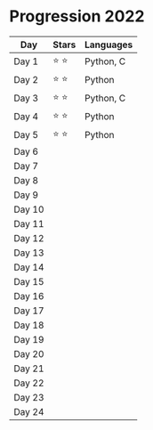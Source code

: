 # Progression 2022

| Day    | Stars         | Languages |
| ------ | ------------- | --------- |
| Day 1  | :star: :star: | Python, C |
| Day 2  | :star: :star: | Python    |
| Day 3  | :star: :star: | Python, C |
| Day 4  | :star: :star: | Python    |
| Day 5  | :star: :star: | Python    |
| Day 6  |               |           |
| Day 7  |               |           |
| Day 8  |               |           |
| Day 9  |               |           |
| Day 10 |               |           |
| Day 11 |               |           |
| Day 12 |               |           |
| Day 13 |               |           |
| Day 14 |               |           |
| Day 15 |               |           |
| Day 16 |               |           |
| Day 17 |               |           |
| Day 18 |               |           |
| Day 19 |               |           |
| Day 20 |               |           |
| Day 21 |               |           |
| Day 22 |               |           |
| Day 23 |               |           |
| Day 24 |               |           |
